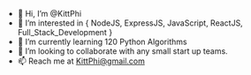 - 👋 Hi, I’m @KittPhi
- 👀 I’m interested in { NodeJS, ExpressJS, JavaScript, ReactJS, Full_Stack_Development } 
- 🌱 I’m currently learning 120 Python Algorithms
- 💞️ I’m looking to collaborate with any small start up teams.
- 📫 Reach me at KittPhi@gmail.com

<!---
KittPhi/KittPhi is a ✨ special ✨ repository because its `README.md` (this file) appears on your GitHub profile.
You can click the Preview link to take a look at your changes.
--->
